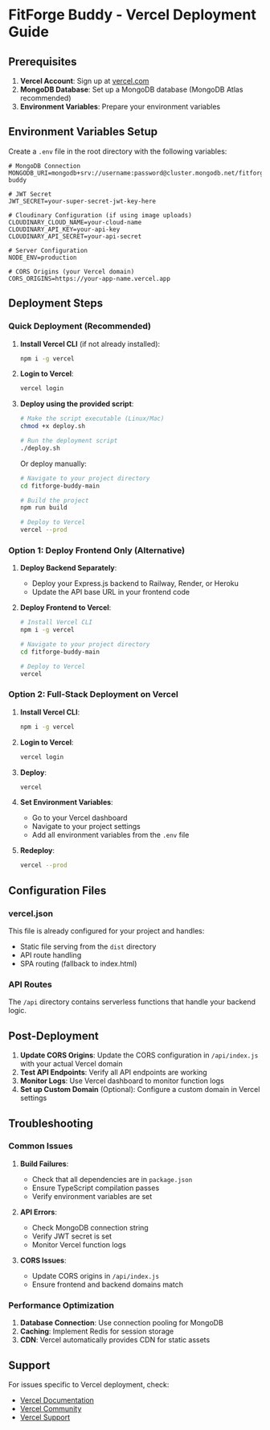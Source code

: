 # FitForge Buddy - Vercel Deployment Guide

## Prerequisites

1. **Vercel Account**: Sign up at [vercel.com](https://vercel.com)
2. **MongoDB Database**: Set up a MongoDB database (MongoDB Atlas recommended)
3. **Environment Variables**: Prepare your environment variables

## Environment Variables Setup

Create a `.env` file in the root directory with the following variables:

```env
# MongoDB Connection
MONGODB_URI=mongodb+srv://username:password@cluster.mongodb.net/fitforge-buddy

# JWT Secret
JWT_SECRET=your-super-secret-jwt-key-here

# Cloudinary Configuration (if using image uploads)
CLOUDINARY_CLOUD_NAME=your-cloud-name
CLOUDINARY_API_KEY=your-api-key
CLOUDINARY_API_SECRET=your-api-secret

# Server Configuration
NODE_ENV=production

# CORS Origins (your Vercel domain)
CORS_ORIGINS=https://your-app-name.vercel.app
```

## Deployment Steps

### Quick Deployment (Recommended)

1. **Install Vercel CLI** (if not already installed):
   ```bash
   npm i -g vercel
   ```

2. **Login to Vercel**:
   ```bash
   vercel login
   ```

3. **Deploy using the provided script**:
   ```bash
   # Make the script executable (Linux/Mac)
   chmod +x deploy.sh
   
   # Run the deployment script
   ./deploy.sh
   ```

   Or deploy manually:
   ```bash
   # Navigate to your project directory
   cd fitforge-buddy-main
   
   # Build the project
   npm run build
   
   # Deploy to Vercel
   vercel --prod
   ```

### Option 1: Deploy Frontend Only (Alternative)

1. **Deploy Backend Separately**:
   - Deploy your Express.js backend to Railway, Render, or Heroku
   - Update the API base URL in your frontend code

2. **Deploy Frontend to Vercel**:
   ```bash
   # Install Vercel CLI
   npm i -g vercel

   # Navigate to your project directory
   cd fitforge-buddy-main

   # Deploy to Vercel
   vercel
   ```

### Option 2: Full-Stack Deployment on Vercel

1. **Install Vercel CLI**:
   ```bash
   npm i -g vercel
   ```

2. **Login to Vercel**:
   ```bash
   vercel login
   ```

3. **Deploy**:
   ```bash
   vercel
   ```

4. **Set Environment Variables**:
   - Go to your Vercel dashboard
   - Navigate to your project settings
   - Add all environment variables from the `.env` file

5. **Redeploy**:
   ```bash
   vercel --prod
   ```

## Configuration Files

### vercel.json
This file is already configured for your project and handles:
- Static file serving from the `dist` directory
- API route handling
- SPA routing (fallback to index.html)

### API Routes
The `/api` directory contains serverless functions that handle your backend logic.

## Post-Deployment

1. **Update CORS Origins**: Update the CORS configuration in `/api/index.js` with your actual Vercel domain
2. **Test API Endpoints**: Verify all API endpoints are working
3. **Monitor Logs**: Use Vercel dashboard to monitor function logs
4. **Set up Custom Domain** (Optional): Configure a custom domain in Vercel settings

## Troubleshooting

### Common Issues

1. **Build Failures**:
   - Check that all dependencies are in `package.json`
   - Ensure TypeScript compilation passes
   - Verify environment variables are set

2. **API Errors**:
   - Check MongoDB connection string
   - Verify JWT secret is set
   - Monitor Vercel function logs

3. **CORS Issues**:
   - Update CORS origins in `/api/index.js`
   - Ensure frontend and backend domains match

### Performance Optimization

1. **Database Connection**: Use connection pooling for MongoDB
2. **Caching**: Implement Redis for session storage
3. **CDN**: Vercel automatically provides CDN for static assets

## Support

For issues specific to Vercel deployment, check:
- [Vercel Documentation](https://vercel.com/docs)
- [Vercel Community](https://github.com/vercel/vercel/discussions)
- [Vercel Support](https://vercel.com/support) 